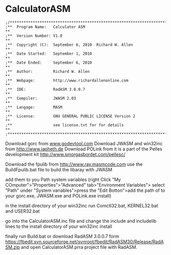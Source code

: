 # CalculatorASM
```Assembly
;/************************************************************************
;**  Program Name:   Calculator ASM                                     **
;**  Version Number: V1.0                                               **
;**  Copyright (C):  September 6, 2010  Richard W. Allen                **
;**  Date Started:   September 1, 2010                                  **
;**  Date Ended:     September 6, 2010                                  **
;**  Author:         Richard W. Allen                                   **
;**  Webpage:        http://www.richardallenonline.com                  **
;**  IDE:            RadASM 3.0.0.7                                     **
;**  Compiler:	     JWASM 2.03                                         **
;**  Langage:        MASM                                               **
;**  License:        GNU GENERAL PUBLIC LICENSE Version 2               **
;**                  see license.txt for for details                    **
;*************************************************************************/
```

Download gorc from www.godevtool.com
Download JWASM and win32inc from http://www.japheth.de
Download POLink from it is a part of the Pelles development kit http://www.smorgasbordet.com/pellesc/

Download the fpulib from http://www.ray.masmcode.com use the BuildFpulib.bat file to build the libaray with JWASM

add them to you Path system variables
(right Click "My COmputer">"Properties">"Advanced" tab>"Environment Variables">
select "Path" under "System variables">press the "Edit Botton">add the path of to your gorc.exe, JWASM.exe and POLink.exe install)

in the install directory of your win32inc run Comctl32.bat, KERNEL32.bat and USER32.bat

go into the CalculatorASM.inc file and change the include and includelib lines to the install directory of your win32inc install

finally run Build.bat or download RadASM 3.0.0.7 form https://fbedit.svn.sourceforge.net/svnroot/fbedit/RadASM30/Release/RadASM.zip
and open CalculatorASM.prra project file with RadASM.
